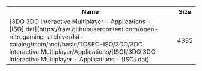 <table>
<tr><th>Name</th><th>Size</th></tr>
<tr><td>
[3DO 3DO Interactive Multiplayer - Applications - [ISO].dat](https://raw.githubusercontent.com/open-retrogaming-archive/dat-catalog/main/root/basic/TOSEC-ISO/3DO/3DO Interactive Multiplayer/Applications/[ISO]/3DO 3DO Interactive Multiplayer - Applications - [ISO].dat)
</td><td>4335</td></tr>
</table>
